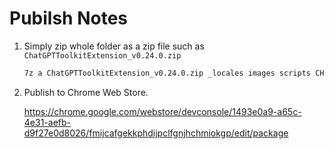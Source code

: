 # Pubilsh Notes

1. Simply zip whole folder as a zip file such as `ChatGPTToolkitExtension_v0.24.0.zip`

    ```sh
    7z a ChatGPTToolkitExtension_v0.24.0.zip _locales images scripts CHANGELOG.md manifest.json README.md
    ```

2. Publish to Chrome Web Store.

    <https://chrome.google.com/webstore/devconsole/1493e0a9-a65c-4e31-aefb-d9f27e0d8026/fmijcafgekkphdijpclfgnjhchmiokgp/edit/package>